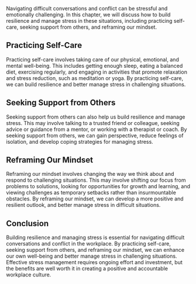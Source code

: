 
Navigating difficult conversations and conflict can be stressful and emotionally challenging. In this chapter, we will discuss how to build resilience and manage stress in these situations, including practicing self-care, seeking support from others, and reframing our mindset.

Practicing Self-Care
--------------------

Practicing self-care involves taking care of our physical, emotional, and mental well-being. This includes getting enough sleep, eating a balanced diet, exercising regularly, and engaging in activities that promote relaxation and stress reduction, such as meditation or yoga. By practicing self-care, we can build resilience and better manage stress in challenging situations.

Seeking Support from Others
---------------------------

Seeking support from others can also help us build resilience and manage stress. This may involve talking to a trusted friend or colleague, seeking advice or guidance from a mentor, or working with a therapist or coach. By seeking support from others, we can gain perspective, reduce feelings of isolation, and develop coping strategies for managing stress.

Reframing Our Mindset
---------------------

Reframing our mindset involves changing the way we think about and respond to challenging situations. This may involve shifting our focus from problems to solutions, looking for opportunities for growth and learning, and viewing challenges as temporary setbacks rather than insurmountable obstacles. By reframing our mindset, we can develop a more positive and resilient outlook, and better manage stress in difficult situations.

Conclusion
----------

Building resilience and managing stress is essential for navigating difficult conversations and conflict in the workplace. By practicing self-care, seeking support from others, and reframing our mindset, we can enhance our own well-being and better manage stress in challenging situations. Effective stress management requires ongoing effort and investment, but the benefits are well worth it in creating a positive and accountable workplace culture.
